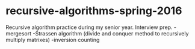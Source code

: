 # recursive-algorithms-spring-2016
Recursive algorithm practice during my senior year. Interview prep.
-mergesort
-Strassen algorithm (divide and conquer method to recursively multiply matrixes)
-inversion counting
